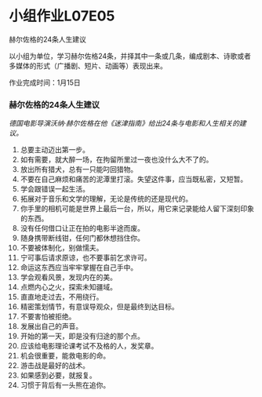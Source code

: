 # 小组作业L07E05

赫尔佐格的24条⼈⽣建议

以小组为单位，学习赫尔佐格24条，并择其中一条或几条，编成剧本、诗歌或者多媒体的形式（广播剧、短片、动画等）表现出来。

作业完成时间：1月15日 

### 赫尔佐格的24条人生建议

*德国电影导演沃纳·赫尔佐格在他《迷津指南》给出24条与电影和人生相关的建议。*

1. 总要主动迈出第一步。
2. 如有需要，就大醉一场，在拘留所里过一夜也没什么大不了的。
3. 放出所有猎犬，总有一只能叼回猎物。
4. 不要在自己麻烦和痛苦的泥潭里打滚。失望这件事，应当既私密，又短暂。
5. 学会跟错误一起生活。
6. 拓展对于音乐和文学的理解，无论是传统的还是现代的。
7. 你手里的相机可能是世界上最后一台，所以，用它来记录能给人留下深刻印象的东西。
8. 没有任何借口让正在拍的电影半途而废。
9. 随身携带断线钳，任何门都休想挡住你。
10. 不要被体制化，别做懦夫。
11. 宁可事后请求原谅，也不要事前乞求许可。
12. 命运这东西应当牢牢掌握在自己手中。
13. 学会观看风景，发现内在的美。
14. 点燃内心之火，探索未知疆域。
15. 直直地走过去，不用绕行。
16. 精密策划情节，有意误导观众，但是最终到达目标。
17. 不要害怕被拒绝。
18. 发展出自己的声音。
19. 开始的第一天，即是没有归途的那个点。
20. 应该给电影理论课考试不及格的人，发奖章。
21. 机会很重要，能救电影的命。
22. 游击战是最好的战术。
23. 如果感到必要，就报复。
24. 习惯于背后有一头熊在追你。
